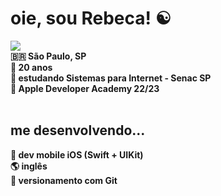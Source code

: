 <h1><div><b> oie, sou Rebeca! ☯️ <b></div></h1>

<img src="https://user-images.githubusercontent.com/99405743/167513816-b908de6f-7d87-4c91-8a5e-d4b87c0ff286.png"/>

<div>
🇧🇷 São Paulo, SP <br>
🧠 20 anos <br>
📌 estudando Sistemas para Internet - Senac SP <br>
🍎 Apple Developer Academy 22/23
</div>
  
<br>
  
<div>
<h2>me desenvolvendo... <br></h2>
📱 dev mobile iOS (Swift + UIKit) <br>
🌎 inglês <br>
📂 versionamento com Git
</div>
 
<!--
**rebecaprimo/rebecaprimo** is a ✨ _special_ ✨ repository because its `README.md` (this file) appears on your GitHub profile.

Here are some ideas to get you started:

- 🔭 I’m currently working on ...
- 🌱 I’m currently learning ...
- 👯 I’m looking to collaborate on ...
- 🤔 I’m looking for help with ...
- 💬 Ask me about ...
- 📫 How to reach me: ...
- 😄 Pronouns: ...
- ⚡ Fun fact: ...
-->

